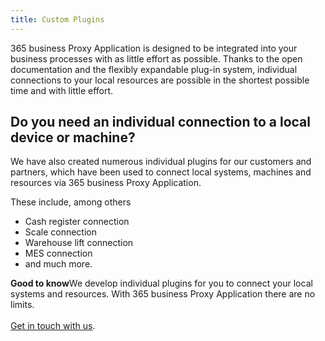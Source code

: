 ```yaml
---
title: Custom Plugins
---
```

 
365 business Proxy Application is designed to be integrated into your business processes with as little effort as possible. Thanks to the open documentation and the flexibly expandable plug-in system, individual connections to your local resources are possible in the shortest possible time and with little effort.

## Do you need an individual connection to a local device or machine?

We have also created numerous individual plugins for our customers and partners, which have been used to connect local systems, machines and resources via 365 business Proxy Application.

These include, among others

 - Cash register connection
 - Scale connection
 - Warehouse lift connection
 - MES connection
 - and much more.

<div class="alert alert-notice">
    <i class="fa-light fa-hand-point-up fa-lg"></i>
    <strong>Good to know</strong>We develop individual plugins for you to connect your local systems and resources. With 365 business Proxy Application there are no limits.<br>
    <br>
    <a href="https://365businessdev.com/kontakt/" target="_blank">Get in touch with us</a>.
</div>


